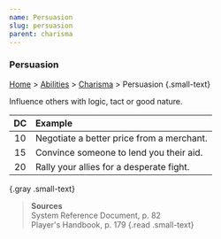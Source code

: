 ```yaml
---
name: Persuasion
slug: persuasion
parent: charisma
---
```

### Persuasion
[Home](dm-operations-center) > [Abilities](abilities-menu) > [Charisma](charisma) > Persuasion {.small-text}

Influence others with logic, tact or good nature.

| DC | Example                                 |
| :--: | :---------------------------------------- |
|  10  | Negotiate a better price from a merchant. |
|  15  | Convince someone to lend you their aid.   |
|  20  | Rally your allies for a desperate fight.  |
{.gray .small-text}

> **Sources** <br/>
> System Reference Document, p. 82<br/>
> Player's Handbook, p. 179
{.read .small-text}



